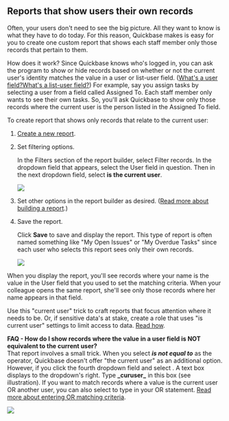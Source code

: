 ## Reports that show users their own records

Often, your users don't need to see the big picture. All they want to know is what they have to do today. For this reason, Quickbase makes is easy for you to create one custom report that shows each staff member only those records that pertain to them.

How does it work? Since Quickbase knows who's logged in, you can ask the program to show or hide records based on whether or not the current user's identity matches the value in a user or list-user field. ([What's a user field?](https://helpv2.quickbase.com/hc/en-us/articles/4570360058132-Manage-Users-in-an-Application-)[What's a list-user field?](https://helpv2.quickbase.com/hc/en-us/articles/4570332253972-About-List-User-fields-)) For example, say you assign tasks by selecting a user from a field called Assigned To. Each staff member only wants to see their own tasks. So, you'll ask Quickbase to show only those records where the current user is the person listed in the Assigned To field.

To create report that shows only records that relate to the current user:

1.  [Create a new report](https://helpv2.quickbase.com/hc/en-us/articles/4570327815572-Create-a-new-report-).
    
2.  Set filtering options.
    
    In the Filters section of the report builder, select Filter records. In the dropdown field that appears, select the User field in question. Then in the next dropdown field, select **is the current user**.
    
    ![](https://helpv2.quickbase.com/hc/article_attachments/4572843618196/curusuer.png)
    
3.  Set other options in the report builder as desired. ([Read more about building a report](https://helpv2.quickbase.com/hc/en-us/articles/4570299978772-Creating-new-reports-from-scratch-).)
    
4.  Save the report.
    
    Click **Save** to save and display the report. This type of report is often named something like "My Open Issues" or "My Overdue Tasks" since each user who selects this report sees only their own records.
    
    ![](https://helpv2.quickbase.com/hc/article_attachments/4572850523412/myissues.png)
    

When you display the report, you'll see records where your name is the value in the User field that you used to set the matching criteria. When your colleague opens the same report, she'll see only those records where her name appears in that field.

Use this "current user" trick to craft reports that focus attention where it needs to be. Or, if sensitive data's at stake, create a role that uses "is current user" settings to limit access to data. [Read how](https://helpv2.quickbase.com/hc/en-us/articles/4570415966228-Create-a-Custom-Access-Rule-).

**FAQ - How do I show records where the value in a user field is NOT equivalent to the current user?**  
That report involves a small trick. When you select _**is not equal to**_ as the operator, Quickbase doesn't offer "the current user" as an additional option. However, if you click the fourth dropdown field and select **<other>**. A text box displays to the dropdown's right. Type **\_curuser\_** in this box (see illustration). If you want to match records where a value is the current user OR another user, you can also select **<other>** to type in your OR statement. [Read more about entering OR matching criteria](https://helpv2.quickbase.com/hc/en-us/articles/4570401617940-Search-for-Records-that-Match-Either-A-or-B-).

![](https://helpv2.quickbase.com/hc/article_attachments/4572850549012/not_curuser.png)